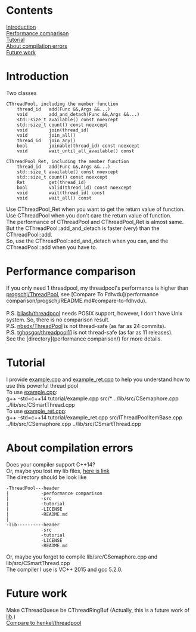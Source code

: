 # Contents
[Introduction](https://github.com/Fdhvdu/ThreadPool/blob/master/README.md#introduction)<br>
[Performance comparison](https://github.com/Fdhvdu/ThreadPool/blob/master/README.md#performance-comparison)<br>
[Tutorial](https://github.com/Fdhvdu/ThreadPool/blob/master/README.md#tutorial)<br>
[About compilation errors](https://github.com/Fdhvdu/ThreadPool/blob/master/README.md#about-compilation-errors)<br>
[Future work](https://github.com/Fdhvdu/ThreadPool/blob/master/README.md#future-work)
# Introduction
Two classes

	CThreadPool, including the member function
		thread_id	add(Func &&,Args &&...)
		void		add_and_detach(Func &&,Args &&...)
		std::size_t	available() const noexcept
		std::size_t	count() const noexcept
		void		join(thread_id)
		void		join_all()
		thread_id	join_any()
		bool		joinable(thread_id) const noexcept
		void 		wait_until_all_available() const
		
	CThreadPool_Ret, including the member function
		thread_id	add(Func &&,Args &&...)
		std::size_t	available() const noexcept
		std::size_t	count() const noexcept
		Ret			get(thread_id)
		bool		valid(thread_id) const noexcept
		void		wait(thread_id) const
		void 		wait_all() const
Use CThreadPool_Ret when you want to get the return value of function.<br>
Use CThreadPool when you don't care the return value of function.<br>
The performance of CThreadPool and CThreadPool_Ret is almost same.<br>
But the CThreadPool::add_and_detach is faster (very) than the CThreadPool::add.<br>
So, use the CThreadPool::add_and_detach when you can, and the CThreadPool::add when you have to.
# Performance comparison
If you only need 1 threadpool, my threadpool's performance is higher than [progschj/ThreadPool](https://github.com/progschj/ThreadPool), see [Compare To Fdhvdu](performance comparison/progschj/README.md#compare-to-fdhvdu).<br><br>
P.S. [bilash/threadpool](https://github.com/bilash/threadpool) needs POSIX support, however, I don't have Unix system. So, there is no comparison result.<br>
P.S. [nbsdx/ThreadPool](https://github.com/nbsdx/ThreadPool) is not thread-safe (as far as 24 commits).<br>
P.S. [tghosgor/threadpool11](https://github.com/tghosgor/threadpool11) is not thread-safe (as far as 11 releases).<br>
See the [directory](performance comparison/) for more details.
# Tutorial
I provide [example.cpp](tutorial/example.cpp) and [example_ret.cpp](tutorial/example_ret.cpp) to help you understand how to use this powerful thread pool<br>
To use [example.cpp](tutorial/example.cpp):<br>
g++ -std=c++14 tutorial/example.cpp src/* ../lib/src/CSemaphore.cpp ../lib/src/CSmartThread.cpp<br>
To use [example_ret.cpp](tutorial/example_ret.cpp):<br>
g++ -std=c++14 tutorial/example_ret.cpp src/IThreadPoolItemBase.cpp ../lib/src/CSemaphore.cpp ../lib/src/CSmartThread.cpp
# About compilation errors
Does your compiler support C++14?<br>
Or, maybe you lost my lib files, [here is link](https://github.com/Fdhvdu/lib)<br>
The directory should be look like

	-ThreadPool---header
	|            -performance comparison
	|            -src
	|            -tutorial
	|            -LICENSE
	|            -README.md
	|
	-lib----------header
	             -src
	             -tutorial
	             -LICENSE
	             -README.md
Or, maybe you forget to compile lib/src/CSemaphore.cpp and lib/src/CSmartThread.cpp<br>
The compiler I use is VC++ 2015 and gcc 5.2.0.
# Future work
Make CThreadQueue be CThreadRingBuf (Actually, this is a future work of [lib](https://github.com/Fdhvdu/lib).)<br>
[Compare to henkel/threadpool](https://github.com/henkel/threadpool)
